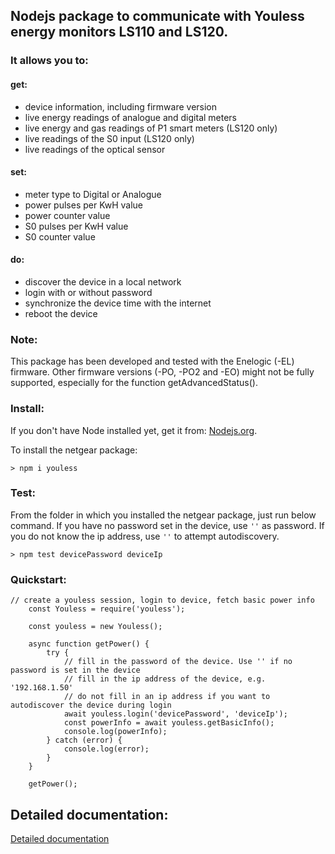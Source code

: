 ## Nodejs package to communicate with Youless energy monitors LS110 and LS120.

### It allows you to:

#### get:
* device information, including firmware version
* live energy readings of analogue and digital meters
* live energy and gas readings of P1 smart meters (LS120 only)
* live readings of the S0 input (LS120 only)
* live readings of the optical sensor


#### set:
* meter type to Digital or Analogue
* power pulses per KwH value
* power counter value
* S0 pulses per KwH value
* S0 counter value


#### do:
* discover the device in a local network
* login with or without password
* synchronize the device time with the internet
* reboot the device


### Note:
This package has been developed and tested with the Enelogic (-EL) firmware.
Other firmware versions (-PO, -PO2 and -EO) might not be fully supported,
especially for the function getAdvancedStatus().

### Install:
If you don't have Node installed yet, get it from: [Nodejs.org](https://nodejs.org "Nodejs website").

To install the netgear package:
```
> npm i youless
```

### Test:
From the folder in which you installed the netgear package, just run below command. If you have no password set in the device, use `''` as password. If you do not know the ip address, use `''` to attempt autodiscovery.
```
> npm test devicePassword deviceIp
```


### Quickstart:

```
// create a youless session, login to device, fetch basic power info
	const Youless = require('youless');

	const youless = new Youless();

	async function getPower() {
		try {
			// fill in the password of the device. Use '' if no password is set in the device
			// fill in the ip address of the device, e.g. '192.168.1.50'
			// do not fill in an ip address if you want to autodiscover the device during login
			await youless.login('devicePassword', 'deviceIp');
			const powerInfo = await youless.getBasicInfo();
			console.log(powerInfo);
		} catch (error) {
			console.log(error);
		}
	}

	getPower();
```

## Detailed documentation:
[Detailed documentation](https://gruijter.github.io/youless.js/ "Youless.js documentation")

